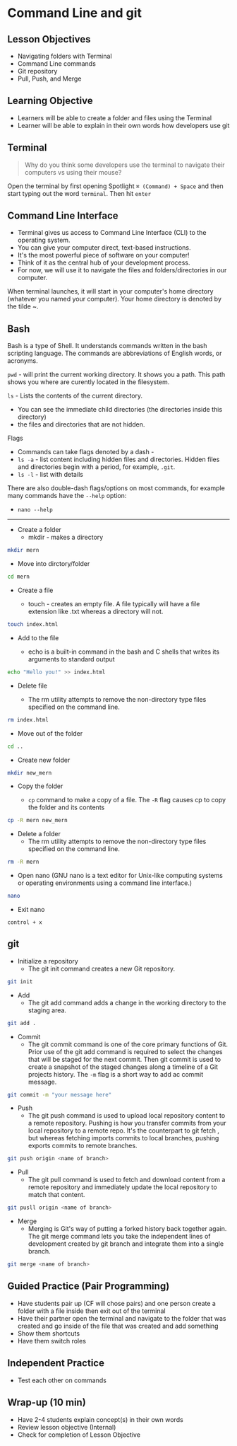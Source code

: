 # Command Line and git

## Lesson Objectives

-   Navigating folders with Terminal
-   Command Line commands
-   Git repository
-   Pull, Push, and Merge

## Learning Objective

-   Learners will be able to create a folder and files using the Terminal
-   Learner will be able to explain in their own words how developers use git

## Terminal

> Why do you think some developers use the terminal to navigate their computers vs using their mouse?

Open the terminal by first opening Spotlight `⌘ (Command) + Space` and then start typing out the word `terminal`. Then hit `enter`

## Command Line Interface

-   Terminal gives us access to Command Line Interface (CLI) to the operating system.
-   You can give your computer direct, text-based instructions.
-   It's the most powerful piece of software on your computer!
-   Think of it as the central hub of your development process.
-   For now, we will use it to navigate the files and folders/directories in our computer.

When terminal launches, it will start in your computer's home directory (whatever you named your computer). Your home directory is denoted by the tilde ~.

## Bash

Bash is a type of Shell. It understands commands written in the bash scripting language. The commands are abbreviations of English words, or acronyms.

`pwd` - will print the current working directory. It shows you a path. This path shows you where are curently located in the filesystem.

`ls` - Lists the contents of the current directory.

-   You can see the immediate child directories (the directories inside this directory)
-   the files and directories that are not hidden.

Flags

-   Commands can take flags denoted by a dash -
-   `ls -a` - list content including hidden files and directories. Hidden files and directories begin with a period, for example, `.git`.
-   `ls -l` - list with details

There are also double-dash flags/options on most commands, for example many commands have the `--help` option:

-   `nano --help`

---

-   Create a folder
    -   mkdir - makes a directory

```sh
mkdir mern
```

-   Move into dirctory/folder

```sh
cd mern
```

-   Create a file

    -   touch - creates an empty file. A file typically will have a file extension like .txt whereas a directory will not.

```sh
touch index.html
```

-   Add to the file

    -   echo is a built-in command in the bash and C shells that writes its arguments to standard output

```sh
echo "Hello you!" >> index.html
```

-   Delete file

    -   The rm utility attempts to remove the non-directory type files specified on the command line.

```sh
rm index.html
```

-   Move out of the folder

```sh
cd ..
```

-   Create new folder

```sh
mkdir new_mern
```

-   Copy the folder

    -   `cp` command to make a copy of a file. The `-R` flag causes cp to copy the folder and its contents

```sh
cp -R mern new_mern
```

-   Delete a folder
    -   The rm utility attempts to remove the non-directory type files specified on the command line.

```sh
rm -R mern
```

-   Open nano (GNU nano is a text editor for Unix-like computing systems or operating environments using a command line interface.)

```sh
nano
```

-   Exit nano

`control + x`

## git

-   Initialize a repository
    -   The git init command creates a new Git repository.

```sh
git init
```

-   Add
    -   The git add command adds a change in the working directory to the staging area.

```sh
git add .
```

-   Commit
    -   The git commit command is one of the core primary functions of Git. Prior use of the git add command is required to select the changes that will be staged for the next commit. Then git commit is used to create a snapshot of the staged changes along a timeline of a Git projects history. The `-m` flag is a short way to add ac commit message.

```sh
git commit -m "your message here"
```

-   Push
    -   The git push command is used to upload local repository content to a remote repository. Pushing is how you transfer commits from your local repository to a remote repo. It's the counterpart to git fetch , but whereas fetching imports commits to local branches, pushing exports commits to remote branches.

```sh
git push origin <name of branch>
```

-   Pull
    -   The git pull command is used to fetch and download content from a remote repository and immediately update the local repository to match that content.

```sh
git pusll origin <name of branch>
```

-   Merge
    -   Merging is Git's way of putting a forked history back together again. The git merge command lets you take the independent lines of development created by git branch and integrate them into a single branch.

```sh
git merge <name of branch>
```

## Guided Practice (Pair Programming)

-   Have students pair up (CF will chose pairs) and one person create a folder with a file inside then exit out of the terminal
-   Have their partner open the terminal and navigate to the folder that was created and go inside of the file that was created and add something
-   Show them shortcuts
-   Have them switch roles

## Independent Practice

-   Test each other on commands

## Wrap-up (10 min)

-   Have 2-4 students explain concept(s) in their own words
-   Review lesson objective (Internal)
-   Check for completion of Lesson Objective
